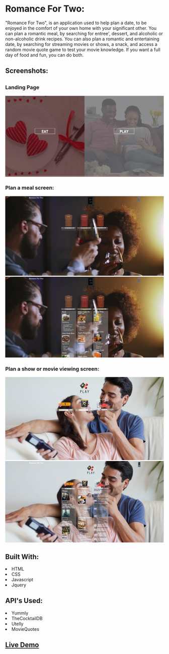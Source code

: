 <h1>Romance For Two:</h1>

<p>"Romance For Two", is an application used to help plan a date, to be enjoyed in the comfort of your own home with your significant other.  You can plan a romantic meal, by searching for entree', dessert, and alcoholic or non-alcoholic drink recipes. You can also plan a romantic and entertaining date, by searching for streaming movies or shows, a snack, and access a random movie quote game to test your movie knowledge.  If you want a full day of food and fun, you can do both.</p>

<h2>Screenshots:<h2>

<h3>Landing Page</h3>

<img src="https://github.com/Tenecia82/RomanceForTwo/blob/master/img/landing_page">

<h3> Plan a meal screen:</h3>

<img src="https://github.com/Tenecia82/RomanceForTwo/blob/master/img/eat_page_no_search">
<img src="https://github.com/Tenecia82/RomanceForTwo/blob/master/img/eat_page_search">

<h3> Plan a show or movie viewing screen:</h3>

<img src="https://github.com/Tenecia82/RomanceForTwo/blob/master/img/play_page_no_search.png">
<img src="https://github.com/Tenecia82/RomanceForTwo/blob/master/img/play_page_search.png">

<h2>Built With:</h2>

<li>HTML</li>
<li>CSS</li>
<li>Javascript</li>
<li>Jquery</li>

<h2>API's Used:</h2>

<li>Yummly</li>
<li>TheCocktailDB</li>
<li>Utelly</li>
<li>MovieQuotes</li>

<a href="https://tenecia82.github.io/RomanceForTwo/index.html" target="_blank"><h2>Live Demo<h2></a>
